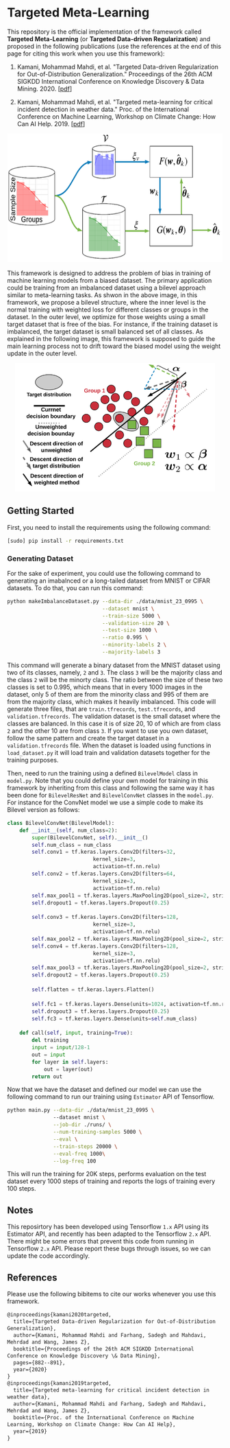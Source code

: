 # Targeted Meta-Learning
This repository is the official implementation of the framework called **Targeted Meta-Learning** (or **Targeted Data-driven Regularization**) and proposed in the following publications (use the references at the end of this page for citing this work when you use this framework):

1. Kamani, Mohammad Mahdi, et al. "Targeted Data-driven Regularization for Out-of-Distribution Generalization." Proceedings of the 26th ACM SIGKDD International Conference on Knowledge Discovery & Data Mining. 2020. [[pdf](https://www.researchgate.net/profile/Mohammad_Mahdi_Kamani/publication/343776852_Targeted_Data-driven_Regularization_for_Out-of-Distribution_Generalization/links/5f43a8be92851cd302225b81/Targeted-Data-driven-Regularization-for-Out-of-Distribution-Generalization.pdf)]

2. Kamani, Mohammad Mahdi, et al. "Targeted meta-learning for critical incident detection in weather data." Proc. of the International Conference on Machine Learning, Workshop on Climate Change: How Can AI Help. 2019. [[pdf](https://www.researchgate.net/profile/Mohammad_Mahdi_Kamani/publication/336935529_Targeted_Meta-Learning_for_Critical_Incident_Detection_in_Weather_Data/links/5dbb88b34585151435dadf96/Targeted-Meta-Learning-for-Critical-Incident-Detection-in-Weather-Data.pdf)]

<p align="center">
  <img src="imgs/framework.png" height=300px>
</p>

This framework is designed to address the problem of bias in training of machine learning models from a biased dataset. The primary application could be training from an imbalanced dataset using a bilevel approach similar to meta-learning tasks. As shwon in the above image, in this framework, we propose a bilevel structure, where the inner level is the normal training with weighted loss for different classes or groups in the dataset. In the outer level, we optimize for those weights using a small target dataset that is free of the bias. For instance, if the training dataset is imbalanced, the target dataset is small balanced set of all classes. As explained in the following image, this framework is supposed to guide the main learning process not to drift toward the biased model using the weight update in the outer level.

<p align="center">
  <img src="imgs/TDR.png" height=300px>
</p>


## Getting Started

First, you need to install the requirements using the following command:
```bash
[sudo] pip install -r requirements.txt
```

### Generating Dataset
For the sake of experiment, you could use the following command to generating an imabalnced or a long-tailed dataset from MNIST or CIFAR datasets. To do that, you can run this command:
```bash
python makeImbalanceDataset.py --data-dir ./data/mnist_23_0995 \
                               --dataset mnist \
                               --train-size 5000 \
                               --validation-size 20 \
                               --test-size 1000 \
                               --ratio 0.995 \
                               --minority-labels 2 \
                               --majority-labels 3
```
This command will generate a binary dataset from the MNIST dataset using two of its classes, namely, `2` and `3`. The class `3` will be the majority class and the class `2` will be the minorty class. The ratio between the size of these two classes is set to 0.995, which means that in every 1000 images in the dataset, only 5 of them are from the minority class and 995 of them are from the majority class, which makes it heavily imbalanced. This code will generate three files, that are `train.tfrecords`, `test.tfrecords`, and `validation.tfrecords`. The validation dataset is the small dataset where the classes are balanced. In this case it is of size 20, 10 of which are from class `2` and the other 10 are from class `3`. If you want to use you own dataset, follow the same pattern and create the target dataset in a `validation.tfrecords` file. When the dataset is loaded using functions in `load_dataset.py` it will load train and validation datasets together for the training purposes.

Then, need to run the training using a defined `BilevelModel` class in `model.py`. Note that you could define your own model for training in this framework by inheriting from this class and following the same way it has been done for `BilevelResNet` and `BilevelConvNet` classes in the `model.py`. For instance for the ConvNet model we use a simple code to make its Bilevel version as follows:
```python
class BilevelConvNet(BilevelModel):
	def __init__(self, num_class=2):
		super(BilevelConvNet, self).__init__()
		self.num_class = num_class
		self.conv1 = tf.keras.layers.Conv2D(filters=32,
						    kernel_size=3,
						    activation=tf.nn.relu)
		self.conv2 = tf.keras.layers.Conv2D(filters=64,
						    kernel_size=3,
						    activation=tf.nn.relu)
		self.max_pool1 = tf.keras.layers.MaxPooling2D(pool_size=2, strides=2)
		self.dropout1 = tf.keras.layers.Dropout(0.25)

		self.conv3 = tf.keras.layers.Conv2D(filters=128,
						    kernel_size=3,
						    activation=tf.nn.relu)
		self.max_pool2 = tf.keras.layers.MaxPooling2D(pool_size=2, strides=2)
		self.conv4 = tf.keras.layers.Conv2D(filters=128,
						    kernel_size=3,
						    activation=tf.nn.relu)
		self.max_pool3 = tf.keras.layers.MaxPooling2D(pool_size=2, strides=2)
		self.dropout2 = tf.keras.layers.Dropout(0.25)

		self.flatten = tf.keras.layers.Flatten()

		self.fc1 = tf.keras.layers.Dense(units=1024, activation=tf.nn.relu)
		self.dropout3 = tf.keras.layers.Dropout(0.25)
		self.fc3 = tf.keras.layers.Dense(units=self.num_class)

	def call(self, input, training=True):
		del training
		input = input/128-1
		out = input
		for layer in self.layers:
			out = layer(out)
		return out
```

Now that we have the dataset and defined our model we can use the following command to run our training using `Estimator` API of Tensorflow.


```bash
python main.py --data-dir ./data/mnist_23_0995 \ 
               --dataset mnist \
               --job-dir ./runs/ \
               --num-training-samples 5000 \
               --eval \
               --train-steps 20000 \
               --eval-freq 1000\
               --log-freq 100
```
This will run the training for 20K steps, performs evaluation on the test dataset every 1000 steps of training and reports the logs of training every 100 steps.

## Notes
This reposirtory has been developed using Tensorflow `1.x` API using its Estimator API, and recently has been adapted to the Tensorflow `2.x` API. There might be some errors that prevent this code from running in Tensorflow `2.x` API. Please report these bugs through issues, so we can update the code accordingly.


## References 
Please use the following bibitems to cite our works whenever you use this framework.
```ref
@inproceedings{kamani2020targeted,
  title={Targeted Data-driven Regularization for Out-of-Distribution Generalization},
  author={Kamani, Mohammad Mahdi and Farhang, Sadegh and Mahdavi, Mehrdad and Wang, James Z},
  booktitle={Proceedings of the 26th ACM SIGKDD International Conference on Knowledge Discovery \& Data Mining},
  pages={882--891},
  year={2020}
}
@inproceedings{kamani2019targeted,
  title={Targeted meta-learning for critical incident detection in weather data},
  author={Kamani, Mohammad Mahdi and Farhang, Sadegh and Mahdavi, Mehrdad and Wang, James Z},
  booktitle={Proc. of the International Conference on Machine Learning, Workshop on Climate Change: How Can AI Help},
  year={2019}
}
```
